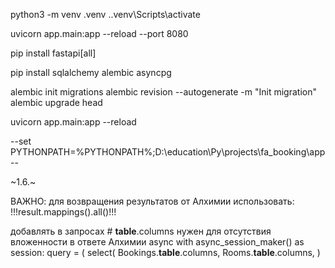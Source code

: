 python3 -m venv .venv
.\.venv\Scripts\activate


uvicorn app.main:app --reload --port 8080    

[//]: # (422 - validation error)
[//]: # (pip install fastapi uvicorn)
pip install fastapi[all]

pip install sqlalchemy alembic asyncpg

alembic init migrations
alembic revision --autogenerate -m "Init migration"
alembic upgrade head  

uvicorn app.main:app --reload


--set PYTHONPATH=%PYTHONPATH%;D:\education\Py\projects\fa_booking\app--



~1.6.~

ВАЖНО:
для возвращения результатов от Алхимии использовать:
!!!result.mappings().all()!!!

добавлять в запросах # __table__.columns нужен для отсутствия вложенности в ответе Алхимии
async with async_session_maker() as session:
    query = (
        select(
            Bookings.__table__.columns,
            Rooms.__table__.columns,
        )